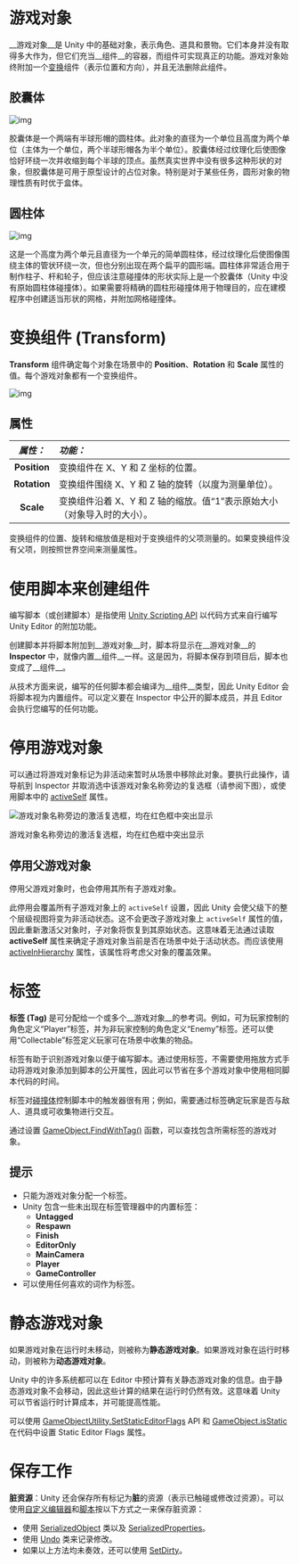 # 游戏对象

__游戏对象__是 Unity 中的基础对象，表示角色、道具和景物。它们本身并没有取得多大作为，但它们充当__组件__的容器，而组件可实现真正的功能。游戏对象始终附加一个[变换](https://docs.unity.cn/cn/2019.4/Manual/class-Transform.html)组件（表示位置和方向），并且无法删除此组件。

## 胶囊体

![img](https://docs.unity.cn/cn/2019.4/uploads/Main/PrimitiveCapsule.png)

胶囊体是一个两端有半球形帽的圆柱体。此对象的直径为一个单位且高度为两个单位（主体为一个单位，两个半球形帽各为半个单位）。胶囊体经过纹理化后使图像恰好环绕一次并收缩到每个半球的顶点。虽然真实世界中没有很多这种形状的对象，但胶囊体是可用于原型设计的占位对象。特别是对于某些任务，圆形对象的物理性质有时优于盒体。

## 圆柱体

![img](https://docs.unity.cn/cn/2019.4/uploads/Main/PrimitiveCylinder.png)

这是一个高度为两个单元且直径为一个单元的简单圆柱体，经过纹理化后使图像围绕主体的管状环绕一次，但也分别出现在两个扁平的圆形端。圆柱体非常适合用于制作柱子、杆和轮子，但应该注意碰撞体的形状实际上是一个胶囊体（Unity 中没有原始圆柱体碰撞体）。如果需要将精确的圆柱形碰撞体用于物理目的，应在建模程序中创建适当形状的网格，并附加网格碰撞体。

# 变换组件 (Transform)

**Transform** 组件确定每个对象在场景中的 **Position**、**Rotation** 和 **Scale** 属性的值。每个游戏对象都有一个变换组件。

![img](https://docs.unity.cn/cn/2019.4/uploads/Main/TransformExample4.png)

## 属性

| ***属性：*** | ***功能：***                                                 |
| :----------: | :----------------------------------------------------------- |
| **Position** | 变换组件在 X、Y 和 Z 坐标的位置。                            |
| **Rotation** | 变换组件围绕 X、Y 和 Z 轴的旋转（以度为测量单位）。          |
|  **Scale**   | 变换组件沿着 X、Y 和 Z 轴的缩放。值“1”表示原始大小（对象导入时的大小）。 |

变换组件的位置、旋转和缩放值是相对于变换组件的父项测量的。如果变换组件没有父项，则按照世界空间来测量属性。

# 使用脚本来创建组件

编写脚本（或创建脚本）是指使用 [Unity Scripting API](https://docs.unity.cn/cn/2019.4/Manual/CreatingAndUsingScripts.html) 以代码方式来自行编写 Unity Editor 的附加功能。

创建脚本并将脚本附加到__游戏对象__时，脚本将显示在__游戏对象__的 **Inspector** 中，就像内置__组件__一样。这是因为，将脚本保存到项目后，脚本也变成了__组件__。

从技术方面来说，编写的任何脚本都会编译为__组件__类型，因此 Unity Editor 会将脚本视为内置组件。可以定义要在 Inspector 中公开的脚本成员，并且 Editor 会执行您编写的任何功能。

# 停用游戏对象

可以通过将游戏对象标记为非活动来暂时从场景中移除此对象。要执行此操作，请导航到 Inspector 并取消选中该游戏对象名称旁边的复选框（请参阅下图），或使用脚本中的 [activeSelf](https://docs.unity.cn/cn/2019.4/ScriptReference/GameObject-activeSelf.html) 属性。

![游戏对象名称旁边的激活复选框，均在红色框中突出显示](https://docs.unity.cn/cn/2019.4/uploads/Main/GOActiveBox1.png)

游戏对象名称旁边的激活复选框，均在红色框中突出显示

## 停用父游戏对象

停用父游戏对象时，也会停用其所有子游戏对象。

此停用会覆盖所有子游戏对象上的 `activeSelf` 设置，因此 Unity 会使父级下的整个层级视图将变为非活动状态。这不会更改子游戏对象上 `activeSelf` 属性的值，因此重新激活父对象时，子对象将恢复到其原始状态。这意味着无法通过读取 **activeSelf** 属性来确定子游戏对象当前是否在场景中处于活动状态。而应该使用 [activeInHierarchy](https://docs.unity.cn/cn/2019.4/ScriptReference/GameObject-activeInHierarchy.html) 属性，该属性将考虑父对象的覆盖效果。

# 标签

**标签 (Tag)** 是可分配给一个或多个__游戏对象__的参考词。例如，可为玩家控制的角色定义“Player”标签，并为非玩家控制的角色定义“Enemy”标签。还可以使用“Collectable”标签定义玩家可在场景中收集的物品。

标签有助于识别游戏对象以便于编写脚本。通过使用标签，不需要使用拖放方式手动将游戏对象添加到脚本的公开属性，因此可以节省在多个游戏对象中使用相同脚本代码的时间。

标签对[碰撞体](https://docs.unity.cn/cn/2019.4/Manual/CollidersOverview.html)控制脚本中的触发器很有用；例如，需要通过标签确定玩家是否与敌人、道具或可收集物进行交互。

通过设置 [GameObject.FindWithTag()](https://docs.unity.cn/cn/2019.4/ScriptReference/GameObject.FindWithTag.html) 函数，可以查找包含所需标签的游戏对象。

## 提示

- 只能为游戏对象分配一个标签。
- Unity 包含一些未出现在标签管理器中的内置标签：
  - **Untagged**
  - **Respawn**
  - **Finish**
  - **EditorOnly**
  - **MainCamera**
  - **Player**
  - **GameController**
- 可以使用任何喜欢的词作为标签。

# 静态游戏对象

如果游戏对象在运行时未移动，则被称为**静态游戏对象**。如果游戏对象在运行时移动，则被称为**动态游戏对象**。

Unity 中的许多系统都可以在 Editor 中预计算有关静态游戏对象的信息。由于静态游戏对象不会移动，因此这些计算的结果在运行时仍然有效。这意味着 Unity 可以节省运行时计算成本，并可能提高性能。

可以使用 [GameObjectUtility.SetStaticEditorFlags](https://docs.unity.cn/cn/2019.4/ScriptReference/GameObjectUtility.SetStaticEditorFlags.html) API 和 [GameObject.isStatic](https://docs.unity.cn/cn/2019.4/ScriptReference/GameObject.isStatic.html) 在代码中设置 Static Editor Flags 属性。

# 保存工作

__脏资源__：Unity 还会保存所有标记为**脏**的资源（表示已触碰或修改过资源）。可以使用[自定义编辑器](https://docs.unity.cn/cn/2019.4/Manual/editor-CustomEditors.html)和[脚本](https://docs.unity.cn/cn/2019.4/Manual/CreatingAndUsingScripts.html)按以下方式之一来保存脏资源：

- 使用 [SerializedObject](https://docs.unity.cn/cn/2019.4/ScriptReference/SerializedObject.html) 类以及 [SerializedProperties](https://docs.unity.cn/cn/2019.4/ScriptReference/SerializedProperty.html)。
- 使用 [Undo](https://docs.unity.cn/cn/2019.4/ScriptReference/Undo.html) 类来记录修改。
- 如果以上方法均未奏效，还可以使用 [SetDirty](https://docs.unity.cn/cn/2019.4/ScriptReference/EditorUtility.SetDirty.html)。